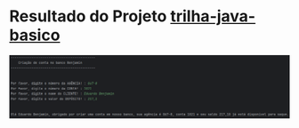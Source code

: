 # Resultado do Projeto [trilha-java-basico](https://github.com/digitalinnovationone/trilha-java-basico/tree/main)

![assets](https://github.com/EduardoBmAguiar/assets/blob/main/conta-terminal-resultado.png)

